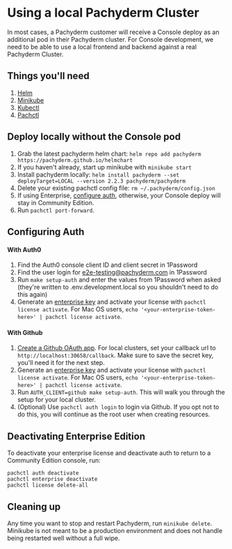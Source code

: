 # Using a local Pachyderm Cluster

In most cases, a Pachyderm customer will receive a Console deploy as an additional pod in their Pachyderm cluster. For Console development, we need to be able to use a local frontend and backend against a real Pachyderm Cluster.

## Things you'll need
1. [Helm](https://helm.sh/docs/intro/install/)
1. [Minikube](https://minikube.sigs.k8s.io/docs/start/)
1. [Kubectl](https://kubernetes.io/docs/tasks/tools/)
1. [Pachctl](https://docs.pachyderm.com/latest/getting-started/local-installation/#install-pachctl)


## Deploy locally without the Console pod
1. Grab the latest pachyderm helm chart: `helm repo add pachyderm https://pachyderm.github.io/helmchart`
1. If you haven't already, start up minikube with `minikube start`
1. Install pachyderm locally: `helm install pachyderm --set deployTarget=LOCAL --version 2.2.3 pachyderm/pachyderm`
1. Delete your existing pachctl config file: `rm ~/.pachyderm/config.json`
1. If using Enterprise, [configure auth](#with-auth0), otherwise, your Console deploy will stay in Community Edition.
1. Run `pachctl port-forward`.

## Configuring Auth
#### With Auth0

1. Find the Auth0 console client ID and client secret in 1Password
1. Find the user login for e2e-testing@pachyderm.com in 1Password
1. Run `make setup-auth` and enter the values from 1Password when asked (they're written to .env.development.local so you shouldn't need to do this again)
1. Generate an [enterprise key](https://enterprise-token-gen.pachyderm.io/dev) and activate your license with `pachctl license activate`. For Mac OS users, `echo '<your-enterprise-token-here>' | pachctl license activate`.

#### With Github
1. [Create a Github OAuth app](https://docs.github.com/en/developers/apps/creating-an-oauth-app). For local clusters, set your callback url to `http://localhost:30658/callback`. Make sure to save the secret key, you'll need it for the next step.
1. Generate an [enterprise key](https://enterprise-token-gen.pachyderm.io/dev) and activate your license with `pachctl license activate`. For Mac OS users, `echo '<your-enterprise-token-here>' | pachctl license activate`.
1. Run `AUTH_CLIENT=github make setup-auth`. This will walk you through the setup for your local cluster.
1. (Optional) Use `pachctl auth login` to login via Github. If you opt not to do this, you will continue as the root user when creating resources.


## Deactivating Enterprise Edition
To deactivate your enterprise license and deactivate auth to return to a Community Edition console, run:
```
pachctl auth deactivate
pachctl enterprise deactivate
pachctl license delete-all
```

## Cleaning up
Any time you want to stop and restart Pachyderm, run `minikube delete`. Minikube is not meant to be a production environment
and does not handle being restarted well without a full wipe.

